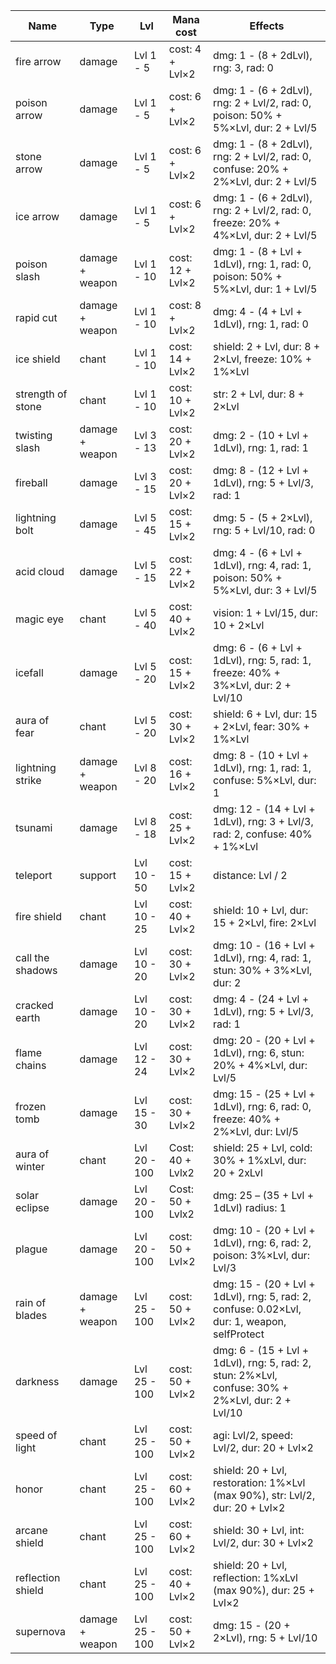 | Name               | Type            | Lvl           | Mana cost           | Effects                                                                  |
|--------------------|-----------------|---------------|---------------------|--------------------------------------------------------------------------|
| fire arrow         | damage          | Lvl 1 - 5     | cost: 4 + Lvl×2     | dmg: 1 - (8 + 2dLvl), rng: 3, rad: 0                                     |
| poison arrow       | damage          | Lvl 1 - 5     | cost: 6 + Lvl×2     | dmg: 1 - (6 + 2dLvl), rng: 2 + Lvl/2, rad: 0, poison: 50% + 5%×Lvl, dur: 2 + Lvl/5 |
| stone arrow        | damage          | Lvl 1 - 5     | cost: 6 + Lvl×2     | dmg: 1 - (8 + 2dLvl), rng: 2 + Lvl/2, rad: 0, confuse: 20% + 2%×Lvl, dur: 2 + Lvl/5 |
| ice arrow          | damage          | Lvl 1 - 5     | cost: 6 + Lvl×2     | dmg: 1 - (6 + 2dLvl), rng: 2 + Lvl/2, rad: 0, freeze: 20% + 4%×Lvl, dur: 2 + Lvl/5 |
| poison slash       | damage + weapon | Lvl 1 - 10    | cost: 12 + Lvl×2    | dmg: 1 - (8 + Lvl + 1dLvl), rng: 1, rad: 0, poison: 50% + 5%×Lvl, dur: 1 + Lvl/5 |
| rapid cut          | damage + weapon | Lvl 1 - 10    | cost: 8 + Lvl×2     | dmg: 4 - (4 + Lvl + 1dLvl), rng: 1, rad: 0                             |
| ice shield         | chant           | Lvl 1 - 10    | cost: 14 + Lvl×2    | shield: 2 + Lvl, dur: 8 + 2×Lvl, freeze: 10% + 1%×Lvl                   |
| strength of stone  | chant           | Lvl 1 - 10    | cost: 10 + Lvl×2    | str: 2 + Lvl, dur: 8 + 2×Lvl                                            |
| twisting slash     | damage + weapon | Lvl 3 - 13    | cost: 20 + Lvl×2    | dmg: 2 - (10 + Lvl + 1dLvl), rng: 1, rad: 1                            |
| fireball           | damage          | Lvl 3 - 15    | cost: 20 + Lvl×2    | dmg: 8 - (12 + Lvl + 1dLvl), rng: 5 + Lvl/3, rad: 1                    |
| lightning bolt     | damage          | Lvl 5 - 45    | cost: 15 + Lvl×2    | dmg: 5 - (5 + 2×Lvl), rng: 5 + Lvl/10, rad: 0                           |
| acid cloud         | damage          | Lvl 5 - 15    | cost: 22 + Lvl×2    | dmg: 4 - (6 + Lvl + 1dLvl), rng: 4, rad: 1, poison: 50% + 5%×Lvl, dur: 3 + Lvl/5 |
| magic eye          | chant           | Lvl 5 - 40    | cost: 40 + Lvl×2    | vision: 1 + Lvl/15, dur: 10 + 2×Lvl                                     |
| icefall            | damage          | Lvl 5 - 20    | cost: 15 + Lvl×2    | dmg: 6 - (6 + Lvl + 1dLvl), rng: 5, rad: 1, freeze: 40% + 3%×Lvl, dur: 2 + Lvl/10 |
| aura of fear       | chant           | Lvl 5 - 20    | cost: 30 + Lvl×2    | shield: 6 + Lvl, dur: 15 + 2×Lvl, fear: 30% + 1%×Lvl                  |
| lightning strike   | damage + weapon | Lvl 8 - 20    | cost: 16 + Lvl×2    | dmg: 8 - (10 + Lvl + 1dLvl), rng: 1, rad: 1, confuse: 5%×Lvl, dur: 1 |
| tsunami            | damage          | Lvl 8 - 18    | cost: 25 + Lvl×2    | dmg: 12 - (14 + Lvl + 1dLvl), rng: 3 + Lvl/3, rad: 2, confuse: 40% + 1%×Lvl |
| teleport           | support         | Lvl 10 - 50   | cost: 15 + Lvl×2    | distance: Lvl / 2                                                       |
| fire shield        | chant           | Lvl 10 - 25   | cost: 40 + Lvl×2    | shield: 10 + Lvl, dur: 15 + 2×Lvl, fire: 2×Lvl                          |
| call the shadows   | damage          | Lvl 10 - 20   | cost: 30 + Lvl×2    | dmg: 10 - (16 + Lvl + 1dLvl), rng: 4, rad: 1, stun: 30% + 3%×Lvl, dur: 2 |
| cracked earth      | damage          | Lvl 10 - 20   | cost: 30 + Lvl×2    | dmg: 4 - (24 + Lvl + 1dLvl), rng: 5 + Lvl/3, rad: 1                    |
| flame chains       | damage          | Lvl 12 - 24   | cost: 30 + Lvl×2    | dmg: 20 - (20 + Lvl + 1dLvl), rng: 6, stun: 20% + 4%×Lvl, dur: Lvl/5 |
| frozen tomb        | damage          | Lvl 15 - 30   | cost: 30 + Lvl×2    | dmg: 15 - (25 + Lvl + 1dLvl), rng: 6, rad: 0, freeze: 40% + 2%×Lvl, dur: Lvl/5 |
| aura of winter     | chant           | Lvl 20 - 100  | Cost: 40 + Lvlx2    | shield: 25 + Lvl, cold: 30% + 1%xLvl, dur: 20 + 2xLvl  |
| solar eclipse      | damage          | Lvl 20 - 100  | Cost: 50 + Lvlx2    | dmg: 25 – (35 + Lvl + 1dLvl) radius: 1                                            |
| plague             | damage          | Lvl 20 - 100  | cost: 50 + Lvl×2    | dmg: 10 - (20 + Lvl + 1dLvl), rng: 6, rad: 2, poison: 3%×Lvl, dur: Lvl/3 |
| rain of blades     | damage + weapon | Lvl 25 - 100  | cost: 50 + Lvl×2    | dmg: 15 - (20 + Lvl + 1dLvl), rng: 5, rad: 2, confuse: 0.02×Lvl, dur: 1, weapon, selfProtect |
| darkness           | damage          | Lvl 25 - 100  | cost: 50 + Lvl×2    | dmg: 6 - (15 + Lvl + 1dLvl), rng: 5, rad: 2, stun: 2%×Lvl, confuse: 30% + 2%×Lvl, dur: 2 + Lvl/10 |
| speed of light     | chant           | Lvl 25 - 100  | cost: 50 + Lvl×2    | agi: Lvl/2, speed: Lvl/2, dur: 20 + Lvl×2                               |
| honor              | chant           | Lvl 25 - 100  | cost: 60 + Lvl×2    | shield: 20 + Lvl, restoration: 1%×Lvl (max 90%), str: Lvl/2, dur: 20 + Lvl×2 |
| arcane shield      | chant           | Lvl 25 - 100  | cost: 60 + Lvl×2    | shield: 30 + Lvl, int: Lvl/2, dur: 30 + Lvl×2                            |
| reflection shield  | chant           | Lvl 25 - 100  | cost: 40 + Lvl×2    | shield: 20 + Lvl, reflection: 1%xLvl (max 90%), dur: 25 + Lvl×2        |
| supernova          | damage + weapon | Lvl 25 - 100  | cost: 50 + Lvl×2    | dmg: 15 - (20 + 2×Lvl), rng: 5 + Lvl/10                          |

